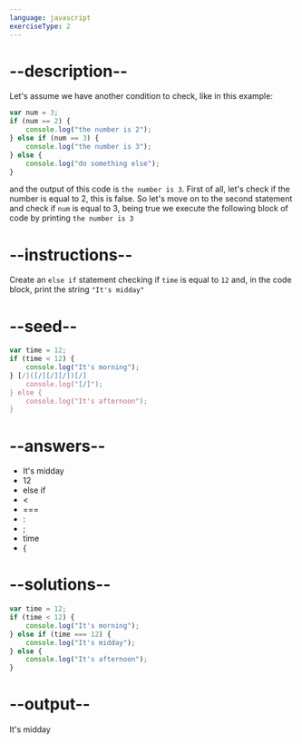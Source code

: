 ```yaml
---
language: javascript
exerciseType: 2
---
```


# --description--

Let's assume we have another condition to check, like in this example:
```javascript
var num = 3;
if (num == 2) {
	console.log("the number is 2");
} else if (num == 3) {
	console.log("the number is 3");
} else {
	console.log("do something else");
}
```
and the output of this code is `the number is 3`.
First of all, let's check if the number is equal to 2, this is false.
So let's move on to the second statement and check if `num` is equal to 3, being true we execute the following block of code by printing `the number is 3`

# --instructions--

Create an `else if` statement checking if `time` is equal to `12` and, in the code block, print the string `"It's midday"`

# --seed--

```javascript
var time = 12;
if (time < 12) {
    console.log("It's morning");
} [/]([/][/][/])[/]
    console.log("[/]");
} else {
    console.log("It's afternoon");
}
```

# --answers--

- It's midday
- 12
- else if 
-  < 
-  === 
- :
- ;
- time
-  {

# --solutions--

```javascript
var time = 12;
if (time < 12) {
    console.log("It's morning");
} else if (time === 12) {
    console.log("It's midday");
} else {
    console.log("It's afternoon");
}
```

# --output--

It's midday
